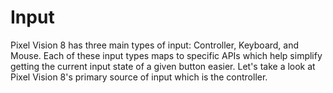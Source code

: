 # Input

Pixel Vision 8 has three main types of input: Controller, Keyboard, and Mouse. Each of these input types maps to specific APIs which help simplify getting the current input state of a given button easier. Let's take a look at Pixel Vision 8's primary source of input which is the controller.

